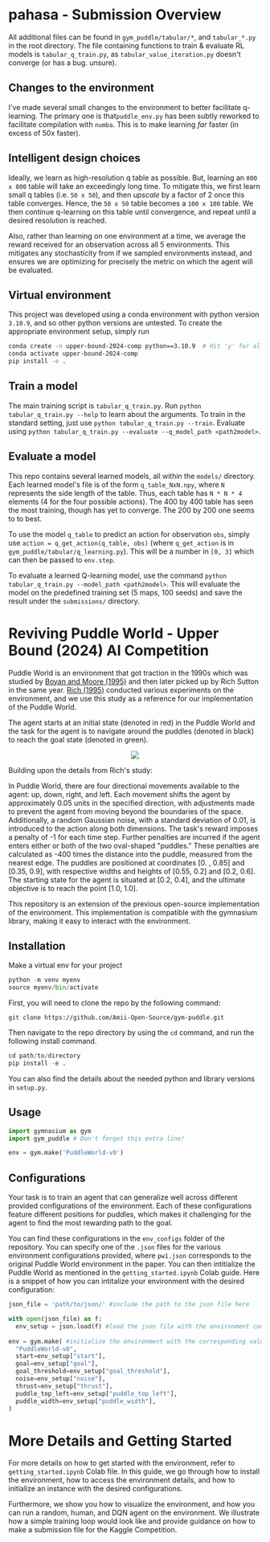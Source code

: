 # pahasa - Submission Overview
All additional files can be found in `gym_puddle/tabular/*`, and `tabular_*.py` in the root directory. The file containing functions to train & evaluate RL models is `tabular_q_train.py`, as `tabular_value_iteration.py` doesn't converge (or has a bug. unsure). 

## Changes to the environment
I've made several small changes to the environment to better facilitate q-learning. The primary one is that`puddle_env.py` has been subtly reworked to facilitate compilation with `numba`. This is to make learning *far* faster (in excess of 50x faster). 

## Intelligent design choices
Ideally, we learn as high-resolution q table as possible. But, learning an `800 x 800` table will take an exceedingly long time. To mitigate this, we first learn small q tables (i.e. `50 x 50`), and then *upscale* by a factor of 2 once this table converges. Hence, the `50 x 50` table becomes a `100 x 100` table. We then continue q-learning on this table until convergence, and repeat until a desired resolution is reached.

Also, rather than learning on one environment at a time, we average the reward received for an observation across all 5 environments. This mitigates any stochasticity from if we sampled environments instead, and ensures we are optimizing for precisely the metric on which the agent will be evaluated. 

## Virtual environment
This project was developed using a conda environment with python version `3.10.9`, and so other python versions are untested. To create the appropriate environment setup, simply run 
```sh
conda create -n upper-bound-2024-comp python==3.10.9  # Hit 'y' for all prompts
conda activate upper-bound-2024-comp
pip install -e .
```

## Train a model
The main training script is `tabular_q_train.py`. Run `python tabular_q_train.py --help` to learn about the arguments. To train in the standard setting, just use `python tabular_q_train.py --train`. Evaluate using `python tabular_q_train.py --evaluate --q_model_path <path2model>`.

## Evaluate a model
This repo contains several learned models, all within the `models/` directory. Each learned model's file is of the form `q_table_NxN.npy`, where `N` represents the side length of the table. Thus, each table has `N * N * 4` elements (4 for the four possible actions). The 400 by 400 table has seen the most training, though has yet to converge. The 200 by 200 one seems to to best.

To use the model `q_table` to predict an action for observation `obs`, simply use `action = q_get_action(q_table, obs)` (where `q_get_action` is in `gym_puddle/tabular/q_learning.py`). This will be a number in `[0, 3]` which can then be passed to `env.step`. 

To evaluate a learned Q-learning model, use the command `python tabular_q_train.py --model_path <path2model>`. This will evaluate the model on the predefined training set (5 maps, 100 seeds) and save the result under the `submissions/` directory. 

# Reviving Puddle World - Upper Bound (2024) AI Competition
Puddle World is an environment that got traction in the 1990s which was studied by [Boyan and Moore (1995)](https://www.ri.cmu.edu/pub_files/pub1/boyan_justin_1995_1/boyan_justin_1995_1.pdf) and then later picked up by Rich Sutton in the same year. [Rich (1995)](https://proceedings.neurips.cc/paper_files/paper/1995/hash/8f1d43620bc6bb580df6e80b0dc05c48-Abstract.html) conducted various experiments on the environment, and we use this study as a reference for our implementation of the Puddle World.

The agent starts at an initial state (denoted in red) in the Puddle World and the task for the agent is to navigate around the puddles (denoted in black) to reach the goal state (denoted in green). 

<p align="center">
  <kbd>
    <img src='puddle_world.png'/>
  </kbd>
</p>

Building upon the details from Rich's study:

In Puddle World, there are four directional movements available to the agent: up, down, right, and left. Each movement shifts the agent by approximately 0.05 units in the specified direction, with adjustments made to prevent the agent from moving beyond the boundaries of the space. Additionally, a random Gaussian noise, with a standard deviation of 0.01, is introduced to the action along both dimensions. The task's reward imposes a penalty of -1 for each time step. Further penalties are incurred if the agent enters either or both of the two oval-shaped "puddles." These penalties are calculated as -400 times the distance into the puddle, measured from the nearest edge. The puddles are positioned at coordinates [0. , 0.85] and [0.35, 0.9], with respective widths and heights of [0.55, 0.2] and [0.2, 0.6]. The starting state for the agent is situated at [0.2, 0.4], and the ultimate objective is to reach the point [1.0, 1.0].

This repository is an extension of the previous open-source implementation of the environment. This implementation is compatible with the gymnasium library, making it easy to interact with the environment.


## Installation
Make a virtual env for your project

```python
python -m venv myenv
source myenv/bin/activate
```

First, you will need to clone the repo by the following command:

```
git clone https://github.com/Amii-Open-Source/gym-puddle.git
```

Then navigate to the repo directory by using the `cd` command, and run the following install command. 

```python
cd path/to/directory
pip install -e .
```

You can also find the details about the needed python and library versions in `setup.py`.

## Usage
```python
import gymnasium as gym
import gym_puddle # Don't forget this extra line!

env = gym.make('PuddleWorld-v0')
```

##  Configurations
Your task is to train an agent that can generalize well across different provided configurations of the environment. Each of these configurations feature different positions for puddles, which makes it challenging for the agent to find the most rewarding path to the goal.

You can find these configurations in the `env_configs` folder of the repository. 
You can specify one of the `.json` files for the various environment configurations provided, where `pw1.json` corresponds to the original Puddle World environment in the paper.
You can then intitialize the Puddle World as mentioned in the  `getting_started.ipynb` Colab guide.
Here is a snippet of how you can intitalize your environment with the desired configuration:

```python
json_file = 'path/to/json/' #include the path to the json file here

with open(json_file) as f:
  env_setup = json.load(f) #load the json file with the environment configuration
  
env = gym.make( #initialize the environment with the corresponding values
  "PuddleWorld-v0",
  start=env_setup["start"],
  goal=env_setup["goal"],
  goal_threshold=env_setup["goal_threshold"],
  noise=env_setup["noise"],
  thrust=env_setup["thrust"],
  puddle_top_left=env_setup["puddle_top_left"],
  puddle_width=env_setup["puddle_width"],
)

```


# More Details and Getting Started
For more details on how to get started with the environment, refer to `getting_started.ipynb` Colab file. In this guide, we go through how to install the environment, how to access the environment details, and how to initialize an instance with the desired configurations. 

Furthermore, we show you how to visualize the environment, and how you can run a random, human, and DQN agent on the environment. We illustrate how a simple training loop would look like and provide guidance on how to make a submission file for the Kaggle Competition.
